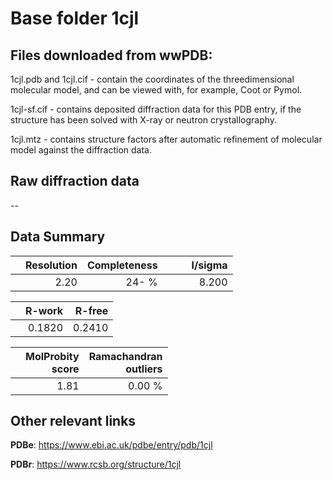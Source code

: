 # Base folder 1cjl

## Files downloaded from wwPDB:

1cjl.pdb and 1cjl.cif - contain the coordinates of the threedimensional molecular model, and can be viewed with, for example, Coot or Pymol.

1cjl-sf.cif - contains deposited diffraction data for this PDB entry, if the structure has been solved with X-ray or neutron crystallography.

1cjl.mtz - contains structure factors after automatic refinement of molecular model against the diffraction data.

## Raw diffraction data

--<br> 

## Data Summary
|   | Resolution | Completeness| I/sigma |
|---|-------------:|----------------:|--------------:|
|   |2.20|  24- %|<img width=50/>8.200|

|   | **R-work**| **R-free**   
|---|-------------:|----------------:|           
||0.1820|0.2410|

|   |**MolProbity<br>score**| **Ramachandran<br>outliers** 
|---|-------------:|----------------:|
||1.81|0.00 %|

## Other relevant links 
**PDBe**:  https://www.ebi.ac.uk/pdbe/entry/pdb/1cjl
 
**PDBr**: https://www.rcsb.org/structure/1cjl 

